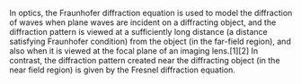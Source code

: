 In optics, the Fraunhofer diffraction equation is used to model the diffraction of waves when plane waves are incident on a diffracting object, and the diffraction pattern is viewed at a sufficiently long distance (a distance satisfying Fraunhofer condition) from the object (in the far-field region), and also when it is viewed at the focal plane of an imaging lens.[1][2] In contrast, the diffraction pattern created near the diffracting object (in the near field region) is given by the Fresnel diffraction equation.